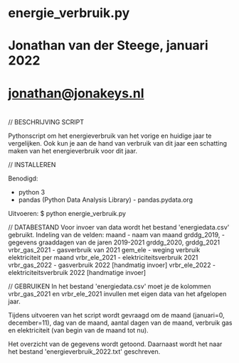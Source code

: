 #
# energie_verbruik.py
#
# Jonathan van der Steege, januari 2022
#
# jonathan@jonakeys.nl
#


// BESCHRIJVING SCRIPT

Pythonscript om het energieverbruik van het vorige en huidige jaar te vergelijken. Ook kun je aan de hand van verbruik van dit jaar een schatting maken van het energieverbruik voor dit jaar.


// INSTALLEREN

Benodigd:
- python 3
- pandas (Python Data Analysis Library) - pandas.pydata.org

Uitvoeren:
$ python energie_verbruik.py


// DATABESTAND
Voor invoer van data wordt het bestand 'energiedata.csv' gebruikt. Indeling van de velden:
maand	    	- naam van maand
grddg_2019,    	- gegevens graaddagen van de jaren 2019-2021
grddg_2020,
grddg_2021
vrbr_gas_2021	- gasverbruik van 2021
gem_ele		- weging verbruik elektriciteit per maand
vrbr_ele_2021	- elektriciteitsverbruik 2021
vrbr_gas_2022	- gasverbruik 2022 [handmatig invoer]
vrbr_ele_2022	- elektriciteitsverbruik 2022 [handmatige invoer]


// GEBRUIKEN
In het bestand 'energiedata.csv' moet je de kolommen vrbr_gas_2021 en vrbr_ele_2021 invullen met eigen data van het afgelopen jaar.

Tijdens uitvoeren van het script wordt gevraagd om de maand (januari=0, december=11), dag van de maand, aantal dagen van de maand, verbruik gas en elektriciteit (van begin van de maand tot nu).

Het overzicht van de gegevens wordt getoond. Daarnaast wordt het naar het bestand 'energieverbruik_2022.txt' geschreven.